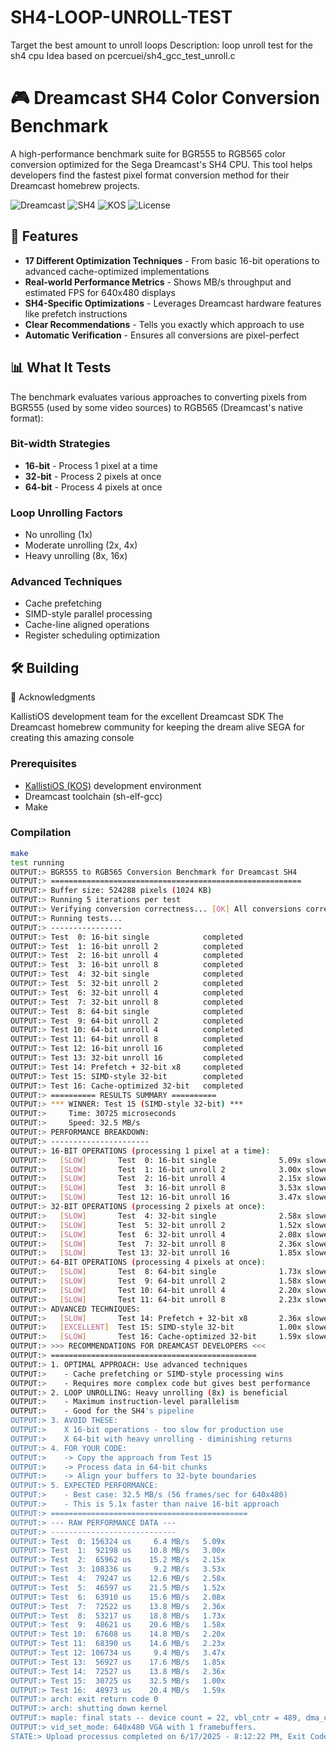 # SH4-LOOP-UNROLL-TEST
Target the best amount to unroll loops
	Description: loop unroll test for the sh4 cpu 
	Idea based on pcercuei/sh4_gcc_test_unroll.c
 # 🎮 Dreamcast SH4 Color Conversion Benchmark

A high-performance benchmark suite for BGR555 to RGB565 color conversion optimized for the Sega Dreamcast's SH4 CPU. This tool helps developers find the fastest pixel format conversion method for their Dreamcast homebrew projects.

![Dreamcast](https://img.shields.io/badge/Platform-Dreamcast-blue)
![SH4](https://img.shields.io/badge/CPU-SH4-green)
![KOS](https://img.shields.io/badge/SDK-KallistiOS-orange)
![License](https://img.shields.io/badge/License-MIT-yellow)

## 🚀 Features

- **17 Different Optimization Techniques** - From basic 16-bit operations to advanced cache-optimized implementations
- **Real-world Performance Metrics** - Shows MB/s throughput and estimated FPS for 640x480 displays
- **SH4-Specific Optimizations** - Leverages Dreamcast hardware features like prefetch instructions
- **Clear Recommendations** - Tells you exactly which approach to use 
- **Automatic Verification** - Ensures all conversions are pixel-perfect

## 📊 What It Tests

The benchmark evaluates various approaches to converting pixels from BGR555 (used by some video sources) to RGB565 (Dreamcast's native format):

### Bit-width Strategies
- **16-bit** - Process 1 pixel at a time
- **32-bit** - Process 2 pixels at once  
- **64-bit** - Process 4 pixels at once

### Loop Unrolling Factors
- No unrolling (1x)
- Moderate unrolling (2x, 4x)
- Heavy unrolling (8x, 16x)

### Advanced Techniques
- Cache prefetching
- SIMD-style parallel processing
- Cache-line aligned operations
- Register scheduling optimization

## 🛠️ Building
🙏 Acknowledgments

KallistiOS development team for the excellent Dreamcast SDK
The Dreamcast homebrew community for keeping the dream alive
SEGA for creating this amazing console
### Prerequisites
- [KallistiOS (KOS)](http://gamedev.allusion.net/softprj/kos/) development environment
- Dreamcast toolchain (sh-elf-gcc)
- Make

### Compilation
```bash
make
test running
OUTPUT:> BGR555 to RGB565 Conversion Benchmark for Dreamcast SH4
OUTPUT:> ========================================================
OUTPUT:> Buffer size: 524288 pixels (1024 KB)
OUTPUT:> Running 5 iterations per test
OUTPUT:> Verifying conversion correctness... [OK] All conversions correct!
OUTPUT:> Running tests...
OUTPUT:> ----------------
OUTPUT:> Test  0: 16-bit single            completed
OUTPUT:> Test  1: 16-bit unroll 2          completed
OUTPUT:> Test  2: 16-bit unroll 4          completed
OUTPUT:> Test  3: 16-bit unroll 8          completed
OUTPUT:> Test  4: 32-bit single            completed
OUTPUT:> Test  5: 32-bit unroll 2          completed
OUTPUT:> Test  6: 32-bit unroll 4          completed
OUTPUT:> Test  7: 32-bit unroll 8          completed
OUTPUT:> Test  8: 64-bit single            completed
OUTPUT:> Test  9: 64-bit unroll 2          completed
OUTPUT:> Test 10: 64-bit unroll 4          completed
OUTPUT:> Test 11: 64-bit unroll 8          completed
OUTPUT:> Test 12: 16-bit unroll 16         completed
OUTPUT:> Test 13: 32-bit unroll 16         completed
OUTPUT:> Test 14: Prefetch + 32-bit x8     completed
OUTPUT:> Test 15: SIMD-style 32-bit        completed
OUTPUT:> Test 16: Cache-optimized 32-bit   completed
OUTPUT:> ========== RESULTS SUMMARY ==========
OUTPUT:> *** WINNER: Test 15 (SIMD-style 32-bit) ***
OUTPUT:>     Time: 30725 microseconds
OUTPUT:>     Speed: 32.5 MB/s
OUTPUT:> PERFORMANCE BREAKDOWN:
OUTPUT:> ----------------------
OUTPUT:> 16-BIT OPERATIONS (processing 1 pixel at a time):
OUTPUT:>   [SLOW]       Test  0: 16-bit single              5.09x slower
OUTPUT:>   [SLOW]       Test  1: 16-bit unroll 2            3.00x slower
OUTPUT:>   [SLOW]       Test  2: 16-bit unroll 4            2.15x slower
OUTPUT:>   [SLOW]       Test  3: 16-bit unroll 8            3.53x slower
OUTPUT:>   [SLOW]       Test 12: 16-bit unroll 16           3.47x slower
OUTPUT:> 32-BIT OPERATIONS (processing 2 pixels at once):
OUTPUT:>   [SLOW]       Test  4: 32-bit single              2.58x slower
OUTPUT:>   [SLOW]       Test  5: 32-bit unroll 2            1.52x slower
OUTPUT:>   [SLOW]       Test  6: 32-bit unroll 4            2.08x slower
OUTPUT:>   [SLOW]       Test  7: 32-bit unroll 8            2.36x slower
OUTPUT:>   [SLOW]       Test 13: 32-bit unroll 16           1.85x slower
OUTPUT:> 64-BIT OPERATIONS (processing 4 pixels at once):
OUTPUT:>   [SLOW]       Test  8: 64-bit single              1.73x slower
OUTPUT:>   [SLOW]       Test  9: 64-bit unroll 2            1.58x slower
OUTPUT:>   [SLOW]       Test 10: 64-bit unroll 4            2.20x slower
OUTPUT:>   [SLOW]       Test 11: 64-bit unroll 8            2.23x slower
OUTPUT:> ADVANCED TECHNIQUES:
OUTPUT:>   [SLOW]       Test 14: Prefetch + 32-bit x8       2.36x slower
OUTPUT:>   [EXCELLENT]  Test 15: SIMD-style 32-bit          1.00x slower
OUTPUT:>   [SLOW]       Test 16: Cache-optimized 32-bit     1.59x slower
OUTPUT:> >>> RECOMMENDATIONS FOR DREAMCAST DEVELOPERS <<<
OUTPUT:> ==============================================
OUTPUT:> 1. OPTIMAL APPROACH: Use advanced techniques
OUTPUT:>    - Cache prefetching or SIMD-style processing wins
OUTPUT:>    - Requires more complex code but gives best performance
OUTPUT:> 2. LOOP UNROLLING: Heavy unrolling (8x) is beneficial
OUTPUT:>    - Maximum instruction-level parallelism
OUTPUT:>    - Good for the SH4's pipeline
OUTPUT:> 3. AVOID THESE:
OUTPUT:>    X 16-bit operations - too slow for production use
OUTPUT:>    X 64-bit with heavy unrolling - diminishing returns
OUTPUT:> 4. FOR YOUR CODE:
OUTPUT:>    -> Copy the approach from Test 15
OUTPUT:>    -> Process data in 64-bit chunks
OUTPUT:>    -> Align your buffers to 32-byte boundaries
OUTPUT:> 5. EXPECTED PERFORMANCE:
OUTPUT:>    - Best case: 32.5 MB/s (56 frames/sec for 640x480)
OUTPUT:>    - This is 5.1x faster than naive 16-bit approach
OUTPUT:> ============================================
OUTPUT:> --- RAW PERFORMANCE DATA ---
OUTPUT:> ----------------------------
OUTPUT:> Test  0: 156324 us     6.4 MB/s   5.09x
OUTPUT:> Test  1:  92198 us    10.8 MB/s   3.00x
OUTPUT:> Test  2:  65962 us    15.2 MB/s   2.15x
OUTPUT:> Test  3: 108336 us     9.2 MB/s   3.53x
OUTPUT:> Test  4:  79247 us    12.6 MB/s   2.58x
OUTPUT:> Test  5:  46597 us    21.5 MB/s   1.52x
OUTPUT:> Test  6:  63910 us    15.6 MB/s   2.08x
OUTPUT:> Test  7:  72522 us    13.8 MB/s   2.36x
OUTPUT:> Test  8:  53217 us    18.8 MB/s   1.73x
OUTPUT:> Test  9:  48621 us    20.6 MB/s   1.58x
OUTPUT:> Test 10:  67608 us    14.8 MB/s   2.20x
OUTPUT:> Test 11:  68390 us    14.6 MB/s   2.23x
OUTPUT:> Test 12: 106734 us     9.4 MB/s   3.47x
OUTPUT:> Test 13:  56927 us    17.6 MB/s   1.85x
OUTPUT:> Test 14:  72527 us    13.8 MB/s   2.36x
OUTPUT:> Test 15:  30725 us    32.5 MB/s   1.00x
OUTPUT:> Test 16:  48973 us    20.4 MB/s   1.59x
OUTPUT:> arch: exit return code 0
OUTPUT:> arch: shutting down kernel
OUTPUT:> maple: final stats -- device count = 22, vbl_cntr = 489, dma_cntr = 440
OUTPUT:> vid_set_mode: 640x480 VGA with 1 framebuffers.
STATE:> Upload processus completed on 6/17/2025 - 8:12:22 PM, Exit Code : 0
